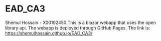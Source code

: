 # EAD_CA3
Shemul Hossain - X00192450
This is a blazor webapp that uses the open library api.
The webapp is deployed through GitHub Pages.
The link is: https://shemulhossain.github.io/EAD_CA3/